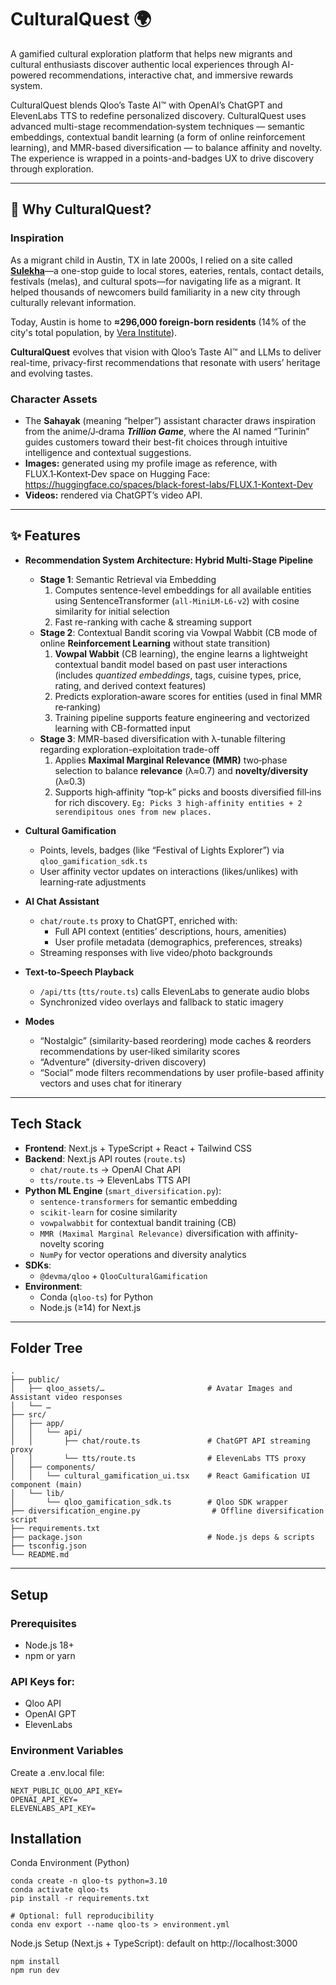# CulturalQuest 🌍

A gamified cultural exploration platform that helps new migrants and cultural enthusiasts discover authentic local experiences through AI-powered recommendations, interactive chat, and immersive rewards system.

CulturalQuest blends Qloo’s Taste AI™ with OpenAI’s ChatGPT and ElevenLabs TTS to redefine personalized discovery. CulturalQuest uses advanced multi-stage recommendation‑system techniques — semantic embeddings, contextual bandit learning (a form of online reinforcement learning), and MMR-based diversification — to balance affinity and novelty. The experience is wrapped in a points-and-badges UX to drive discovery through exploration. 

---

## 🎯 Why CulturalQuest?

### Inspiration

As a migrant child in Austin, TX in late 2000s, I relied on a site called **[Sulekha](https://us.sulekha.com/)**—a one-stop guide to local stores, eateries, rentals, contact details, festivals (melas), and cultural spots—for navigating life as a migrant. It helped thousands of newcomers build familiarity in a new city through culturally relevant information.

Today, Austin is home to **≈296,000 foreign-born residents** (14% of the city's total population, by [Vera Institute](https://vera-institute.files.svdcdn.com/production/downloads/publications/profile-foreign-born-population-austin.pdf)).

**CulturalQuest** evolves that vision with Qloo’s Taste AI™ and LLMs to deliver real-time, privacy-first recommendations that resonate with users’ heritage and evolving tastes.

### Character Assets

- The **Sahayak** (meaning “helper”) assistant character draws inspiration from the anime/J‑drama **_Trillion Game_**, where the AI named “Turinin” guides customers toward their best-fit choices through intuitive intelligence and contextual suggestions.
- **Images:** generated using my profile image as reference, with FLUX.1‑Kontext‑Dev space on Hugging Face:  
  https://huggingface.co/spaces/black-forest-labs/FLUX.1-Kontext-Dev  
- **Videos:** rendered via ChatGPT’s video API.

---

## ✨ Features

- **Recommendation System Architecture: Hybrid Multi-Stage Pipeline**  
  - **Stage 1**: Semantic Retrieval via Embedding
    1. Computes sentence-level embeddings for all available entities using SentenceTransformer (`all-MiniLM-L6-v2`) with cosine similarity for initial selection
    2. Fast re-ranking with cache & streaming support
  - **Stage 2**: Contextual Bandit scoring via Vowpal Wabbit (CB mode of online **Reinforcement Learning** without state transition)
    1. **Vowpal Wabbit** (CB learning), the engine learns a lightweight contextual bandit model based on past user interactions (includes *quantized embeddings*, tags, cuisine types, price, rating, and derived context features)
    2. Predicts exploration‑aware scores for entities (used in final MMR re‑ranking)
    3. Training pipeline supports feature engineering and vectorized learning with CB-formatted input
  - **Stage 3**: MMR-based diversification with λ-tunable filtering regarding exploration-exploitation trade-off
    1. Applies **Maximal Marginal Relevance (MMR)** two‑phase selection to balance **relevance** (λ≈0.7) and **novelty/diversity** (λ≈0.3)  
    2. Supports high‑affinity “top‑k” picks and boosts diversified fill‑ins for rich discovery. `Eg: Picks 3 high-affinity entities + 2 serendipitous ones from new places.`

- **Cultural Gamification**  
  - Points, levels, badges (like “Festival of Lights Explorer”) via `qloo_gamification_sdk.ts`  
  - User affinity vector updates on interactions (likes/unlikes) with learning‑rate adjustments  

- **AI Chat Assistant**  
  - `chat/route.ts` proxy to ChatGPT, enriched with:  
    - Full API context (entities’ descriptions, hours, amenities)  
    - User profile metadata (demographics, preferences, streaks)  
  - Streaming responses with live video/photo backgrounds  

- **Text‑to‑Speech Playback**  
  - `/api/tts` (`tts/route.ts`) calls ElevenLabs to generate audio blobs  
  - Synchronized video overlays and fallback to static imagery  

- **Modes**  
  - “Nostalgic” (similarity-based reordering) mode caches & reorders recommendations by user‑liked similarity scores
  - “Adventure” (diversity-driven discovery) 
  - “Social” mode filters recommendations by user profile-based affinity vectors and uses chat for itinerary

---

## Tech Stack

- **Frontend**: Next.js + TypeScript + React + Tailwind CSS  
- **Backend**: Next.js API routes (`route.ts`)  
  - `chat/route.ts` → OpenAI Chat API  
  - `tts/route.ts`  → ElevenLabs TTS API  
- **Python ML Engine** (`smart_diversification.py`):
  - `sentence-transformers` for semantic embedding
  - `scikit-learn` for cosine similarity
  - `vowpalwabbit` for contextual bandit training (CB)
  - `MMR (Maximal Marginal Relevance)` diversification with affinity-novelty scoring
  - `NumPy` for vector operations and diversity analytics
- **SDKs**:  
  - `@devma/qloo` + `QlooCulturalGamification`  
- **Environment**:  
  - Conda (`qloo-ts`) for Python  
  - Node.js (≥14) for Next.js  

---

## Folder Tree

```
.
├── public/
│   ├── qloo_assets/…                       # Avatar Images and Assistant video responses
│   └── …  
├── src/
│   ├── app/
│   │   └── api/
│   │       ├── chat/route.ts               # ChatGPT API streaming proxy
│   │       └── tts/route.ts                # ElevenLabs TTS proxy
│   ├── components/
│   │   └── cultural_gamification_ui.tsx    # React Gamification UI component (main)
│   └── lib/
│       └── qloo_gamification_sdk.ts        # Qloo SDK wrapper
├── diversification_engine.py                # Offline diversification script
├── requirements.txt
├── package.json                            # Node.js deps & scripts
├── tsconfig.json
└── README.md
```

---

## Setup
### Prerequisites

- Node.js 18+
- npm or yarn

### API Keys for:

- Qloo API
- OpenAI GPT
- ElevenLabs

### Environment Variables
Create a .env.local file:
```
NEXT_PUBLIC_QLOO_API_KEY=
OPENAI_API_KEY=
ELEVENLABS_API_KEY=
```

## Installation
Conda Environment (Python)
```
conda create -n qloo-ts python=3.10
conda activate qloo-ts
pip install -r requirements.txt
```
```
# Optional: full reproducibility
conda env export --name qloo-ts > environment.yml
```

Node.js Setup (Next.js + TypeScript): default on http://localhost:3000
```
npm install
npm run dev
```
